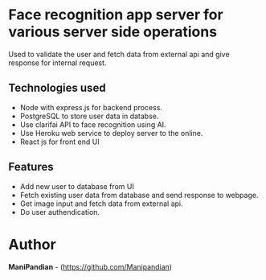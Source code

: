 # Face recognition app server for various server side operations

Used to validate the user and fetch data from external api and give response for internal request.

## Technologies used
- Node with express.js for backend process.
- PostgreSQL to store user data in databse.
- Use clarifai API to face recognition using AI.
- Use Heroku web service to deploy server to the online.
- React js for front end UI


## Features
- Add new user to database from UI
- Fetch existing user data from database and send response to webpage.
- Get image input and fetch data from external api.
- Do user authendication.


# Author

**ManiPandian** - (https://github.com/Manipandian)


